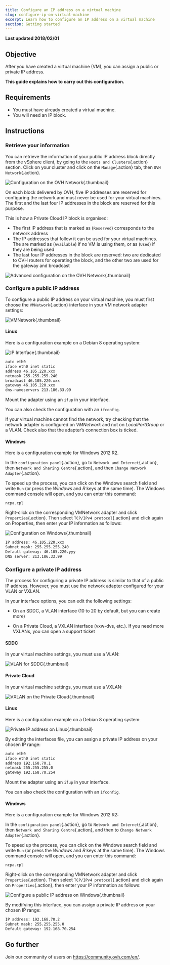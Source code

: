 ```yaml
---
title: Configure an IP address on a virtual machine
slug: configure-ip-on-virtual-machine
excerpt: Learn how to configure an IP address on a virtual machine
section: Getting started
---
```


**Last updated 2018/02/01**

## Objective

After you have created a virtual machine (VM), you can assign a public or private IP address.

**This guide explains how to carry out this configuration.**

## Requirements

- You must have already created a virtual machine.
- You will need an IP block.

## Instructions

### Retrieve your information

You can retrieve the information of your public IP address block directly from the vSphere client, by going to the `Hosts and Clusters`{.action} section. Click on your cluster and click on the `Manage`{.action} tab, then `OVH Network`{.action}.

![Configuration on the OVH Network](images/config_ip_ovh_network.jpg){.thumbnail}

On each block delivered by OVH, five IP addresses are reserved for configuring the network and must never be used for your virtual machines. The first and the last four IP addresses in the block are reserved for this purpose.

This is how a Private Cloud IP block is organised:

- The first IP address that is marked as (`Reserved`) corresponds to the network address
- The IP addresses that follow it can be used for your virtual machines. The are marked as (`Available`) if no VM is using them, or as (`Used`) if they are being used
- The last four IP addresses in the block are reserved: two are dedicated to OVH routers for operating the block, and the other two are used for the gateway and broadcast

![Advanced configuration on the OVH Network](images/config_ip_ovh_network_advanced.jpg){.thumbnail}

### Configure a public IP address

To configure a public IP address on your virtual machine, you must first choose the `VMNetwork`{.action} interface in your VM network adapter settings:

![VMNetwork](images/vmnetwork.PNG){.thumbnail}

#### Linux

Here is a configuration example on a Debian 8 operating system:

![IP Interface](images/config_ip_interfaces.jpg){.thumbnail}

```sh
auto eth0
iface eth0 inet static
address 46.105.220.xxx
netmask 255.255.255.240
broadcast 46.105.220.xxx
gateway 46.105.220.xxx
dns-nameservers 213.186.33.99
```

Mount the adapter using an `ifup` in your interface.

You can also check the configuration with an `ifconfig`.

If your virtual machine cannot find the network, try checking that the network adapter is configured on *VMNetwork* and not on *LocalPortGroup* or a VLAN. Check also that the adapter’s connection box is ticked.

#### Windows

Here is a configuration example for Windows 2012 R2.

In the `configuration panel`{.action}, go to `Network and Internet`{.action}, then `Network and Sharing Centre`{.action}, and then `Change Network Adapter`{.action}.

To speed up the process, you can click on the Windows search field and write `Run` (or press the *Windows* and *R* keys at the same time). The Windows command console will open, and you can enter this command:

```shell
ncpa.cpl
```

Right-click on the corresponding VMNetwork adapter and click `Properties`{.action}. Then select `TCP/IPv4 protocol`{.action} and click again on Properties, then enter your IP information as follows:

![Configuration on Windows](images/config_ip_windows.jpg){.thumbnail}

```sh
IP address: 46.105.220.xxx
Subnet mask: 255.255.255.240
Default gateway: 46.105.220.yyy
DNS server: 213.186.33.99
```

### Configure a private IP address

The process for configuring a private IP address is similar to that of a public IP address. However, you must use the network adapter configured for your VLAN or VXLAN.

In your interface options, you can edit the following settings:

- On an SDDC, a VLAN interface (10 to 20 by default, but you can create more)

- On a Private Cloud, a VXLAN interface (vxw-dvs, etc.). If you need more VXLANs, you can open a support ticket


#### SDDC

In your virtual machine settings, you must use a VLAN:

![VLAN for SDDC](images/vlan.PNG){.thumbnail}

#### Private Cloud

In your virtual machine settings, you must use a VXLAN:

![VXLAN on the Private Cloud](images/vxlan.PNG){.thumbnail}

#### Linux

Here is a configuration example on a Debian 8 operating system:

![Private IP address on Linux](images/linux_private.PNG){.thumbnail}

By editing the interfaces file, you can assign a private IP address on your chosen IP range:

```sh
auto eth0
iface eth0 inet static
address 192.168.70.1
netmask 255.255.255.0
gateway 192.168.70.254
```

Mount the adapter using an `ifup` in your interface.

You can also check the configuration with an `ifconfig`.

#### Windows

Here is a configuration example for Windows 2012 R2:

In the `configuration panel`{.action}, go to `Network and Internet`{.action}, then `Network and Sharing Centre`{.action}, and then to `Change Network Adapter`{.action}.

To speed up the process, you can click on the Windows search field and write `Run` (or press the *Windows* and *R* keys at the same time). The Windows command console will open, and you can enter this command:

```shell
ncpa.cpl
```

Right-click on the corresponding VMNetwork adapter and click `Properties`{.action}. Then select `TCP/IPv4 protocol`{.action} and click again on `Properties`{.action}, then enter your IP information as follows:

![Configure a public IP address on Windows](images/windows_private.PNG){.thumbnail}

By modifying this interface, you can assign a private IP address on your chosen IP range:

```sh
IP address: 192.168.70.2
Subnet mask: 255.255.255.0
Default gateway: 192.168.70.254
```

## Go further

Join our community of users on <https://community.ovh.com/en/>.